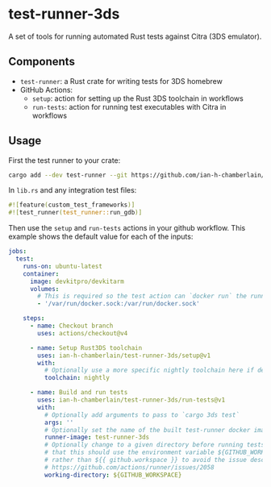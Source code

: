 # test-runner-3ds
<!-- TODO: better name! -->

A set of tools for running automated Rust tests against Citra (3DS emulator).

## Components

* `test-runner`: a Rust crate for writing tests for 3DS homebrew
* GitHub Actions:
  * `setup`: action for setting up the Rust 3DS toolchain in workflows
  * `run-tests`: action for running test executables with Citra in workflows

## Usage

First the test runner to your crate:

```sh
cargo add --dev test-runner --git https://github.com/ian-h-chamberlain/test-runner-3ds
```

In `lib.rs` and any integration test files:

```rs
#![feature(custom_test_frameworks)]
#![test_runner(test_runner::run_gdb)]
```

Then use the `setup` and `run-tests` actions in your github workflow. This
example shows the default value for each of the inputs:

```yml
jobs:
  test:
    runs-on: ubuntu-latest
    container:
      image: devkitpro/devkitarm
      volumes:
        # This is required so the test action can `docker run` the runner:
        - '/var/run/docker.sock:/var/run/docker.sock'

    steps:
      - name: Checkout branch
        uses: actions/checkout@v4

      - name: Setup Rust3DS toolchain
        uses: ian-h-chamberlain/test-runner-3ds/setup@v1
        with:
          # Optionally use a more specific nightly toolchain here if desired
          toolchain: nightly

      - name: Build and run tests
        uses: ian-h-chamberlain/test-runner-3ds/run-tests@v1
        with:
          # Optionally add arguments to pass to `cargo 3ds test`
          args: ''
          # Optionally set the name of the built test-runner docker image
          runner-image: test-runner-3ds
          # Optionally change to a given directory before running tests. Note
          # that this should use the environment variable ${GITHUB_WORKSPACE}
          # rather than ${{ github.workspace }} to avoid the issue described in
          # https://github.com/actions/runner/issues/2058
          working-directory: ${GITHUB_WORKSPACE}
```
